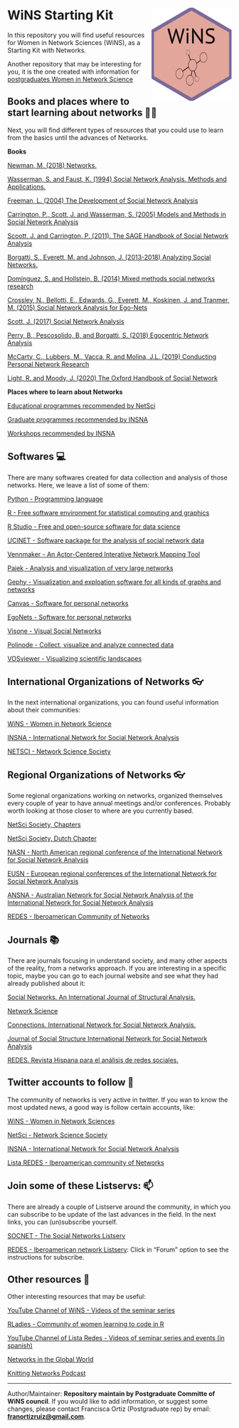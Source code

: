 
<!-- README.md is generated from README.Rmd. Please edit that file -->

# WiNS Starting Kit <img src="imag/sticker.jpg" align="right" width="180px"/>

In this repository you will find useful resources for Women in Network
Sciences (WiNS), as a Starting Kit with Networks.

Another repository that may be interesting for you, it is the one
created with information for [postgraduates Women in Network
Science](https://github.com/FranciscaOrtizRuiz/wins_postgraduate)

## Books and places where to start learning about networks 🌻📖

Next, you will find different types of resources that you could use to
learn from the basics until the advances of Networks.

**Books**

[Newman, M. (2018)
Networks.](https://global.oup.com/academic/product/networks-9780198805090?cc=us&lang=en&)

[Wasserman, S. and Faust, K. (1994) Social Network Analysis. Methods and
Applications.](https://www.cambridge.org/core/books/social-network-analysis/90030086891EB3491D096034684EFFB8)

[Freeman, L. (2004) The Development of Social Network
Analysis](https://books.google.co.uk/books?id=VcxqQgAACAAJ&dq=social+network+analysis&hl=es&sa=X&ved=2ahUKEwiR4tG3xO_vAhXL_7sIHTvSArIQ6AEwBnoECAEQAg)

[Carrington, P., Scott, J. and Wasserman, S. (2005) Models and Methods
in Social Network
Analysis](https://books.google.co.uk/books?id=4Ty5xP_KcpAC&printsec=frontcover&dq=social+network+analysis&hl=es&sa=X&ved=2ahUKEwiR4tG3xO_vAhXL_7sIHTvSArIQ6AEwAXoECAQQAg#v=onepage&q=social%20network%20analysis&f=false)

[Scoott, J. and Carrington, P. (2011). The SAGE Handbook of Social
Network
Analysis](https://books.google.co.uk/books?id=mWlsKkIuFNgC&printsec=frontcover&dq=social+network+analysis&hl=es&sa=X&ved=2ahUKEwiR4tG3xO_vAhXL_7sIHTvSArIQ6AEwBXoECAYQAg#v=onepage&q=social%20network%20analysis&f=false)

[Borgatti, S., Everett, M. and Johnson, J. (2013-2018) Analyzing Social
Networks.](https://uk.sagepub.com/en-gb/eur/analyzing-social-networks/book255068)

[Domínguez, S. and Hollstein, B. (2014) Mixed methods social networks
research](https://www.cambridge.org/gb/academic/subjects/sociology/research-methods-sociology-and-criminology/egocentric-network-analysis-foundations-methods-and-models?format=PB)

[Crossley, N., Bellotti, E., Edwards, G., Everett, M., Koskinen, J. and
Tranmer, M. (2015) Social Network Analysis for
Ego-Nets](https://books.google.co.uk/books?id=3_eICwAAQBAJ&printsec=frontcover&dq=ego+networks+crossley&hl=es&sa=X&ved=2ahUKEwjl3-6hxu_vAhVThv0HHVgUCPMQ6AEwAHoECAYQAg#v=onepage&q=ego%20networks%20crossley&f=false)

[Scott, J. (2017) Social Network
Analysis](https://books.google.co.uk/books?id=i5EmDgAAQBAJ&printsec=frontcover&dq=social+network+analysis&hl=es&sa=X&ved=2ahUKEwiR4tG3xO_vAhXL_7sIHTvSArIQ6AEwBHoECAUQAg#v=onepage&q=social%20network%20analysis&f=false)

[Perry, B., Pescosolido, B, and Borgatti, S. (2018) Egocentric Network
Analysis](https://www.cambridge.org/gb/academic/subjects/sociology/research-methods-sociology-and-criminology/egocentric-network-analysis-foundations-methods-and-models?format=PB)

[McCarty, C., Lubbers, M., Vacca, R. and Molina, J.L. (2019) Conducting
Personal Network
Research](https://www.guilford.com/books/Conducting-Personal-Network-Research/McCarty-Lubbers-Vacca-Molina/9781462538386)

[Light, R. and Moody, J. (2020) The Oxford Handbook of Social
Network](https://books.google.co.uk/books?id=J-MJEAAAQBAJ&pg=PA172&dq=ego+networks&hl=es&sa=X&ved=2ahUKEwjC2Njyxe_vAhUvgP0HHf1gDd4Q6AEwAHoECAAQAg#v=onepage&q=ego%20networks&f=false)

**Places where to learn about Networks**

[Educational programmes recommended by
NetSci](https://netscisociety.net/education)

[Graduate programmes recommended by
INSNA](https://www.insna.org/graduate-programs)

[Workshops recommended by INSNA](https://www.insna.org/events/)

## Softwares 💻

There are many softwares created for data collection and analysis of
those networks. Here, we leave a list of some of them:

[Python - Programming language](https://www.python.org)

[R - Free software environment for statistical computing and
graphics](https://www.r-project.org)

[R Studio - Free and open-source software for data
science](https://www.rstudio.com)

[UCINET - Software package for the analysis of social network
data](https://sites.google.com/site/ucinetsoftware/home)

[Vennmaker - An Actor-Centered Interative Network Mapping
Tool](https://www.vennmaker.com/?lang=en)

[Pajek - Analysis and visualization of very large
networks](http://mrvar.fdv.uni-lj.si/pajek/)

[Gephy - Visualization and exploation software for all kinds of graphs
and networks](https://gephi.org)

[Canvas - Software for personal networks](https://www.networkcanvas.com)

[EgoNets - Software for personal
networks](https://sourceforge.net/projects/egonet/)

[Visone - Visual Social Networks](https://visone.ethz.ch)

[Polinode - Collect, visualize and analyze connected
data](https://www.polinode.com)

[VOSviewer - Visualizing scientific
landscapes](https://www.vosviewer.com)

## International Organizations of Networks 👓

In the next international organizations, you can found useful
information about their communities:

[WiNS - Women in Network
Science](https://www.networkscienceinstitute.org/wins)

[INSNA - International Network for Social Network
Analysis](https://www.insna.org)

[NETSCI - Network Science Society](https://netscisociety.net/home)

## Regional Organizations of Networks 👓

Some regional organizations working on networks, organized themselves
every couple of year to have annual meetings and/or conferences.
Probably worth looking at those closer to where are you currently based.

[NetSci Society, Chapters](https://netscisociety.net/chapters)

[NetSci Society, Dutch Chapter](http://www.netsci.nl)

[NASN - North American regional conference of the International Network
for Social Network Analysis](https://twitter.com/nasocnet?lang=es)

[EUSN - European regional conferences of the International Network for
Social Network
Analysis](https://www.insna.org/events/-5th-european-conference-on-social-networks-eusn2021)

[ANSNA - Australian Network for Social Network Analysis of the
International Network for Social Network
Analysis](https://www.ansna.org.au/asnac2020-about)

[REDES - Iberoamerican Community of
Networks](http://www.redes-sociales.net)

## Journals 📚

There are journals focusing in understand society, and many other
aspects of the reality, from a networks approach. If you are interesting
in a specific topic, maybe you can go to each journal website and see
what they had already published about it:

[Social Networks. An International Journal of Structural
Analysis.](https://www.journals.elsevier.com/social-networks)

[Network
Science](https://www.cambridge.org/core/journals/network-science)

[Connections. International Network for Social Network
Analysis.](https://www.exeley.com/journal/connections)

[Journal of Social Structure International Network for Social Network
Analysis](https://www.exeley.com/journal/journal_of_social_structure)

[REDES. Revista Hispana para el análisis de redes
sociales.](https://revistes.uab.cat/redes/index)

## Twitter accounts to follow 📩

The community of networks is very active in twitter. If you wan to know
the most updated news, a good way is follow certain accounts, like:

[WiNS - Women in Network Sciences](https://twitter.com/WiNS_Society)

[NetSci - Network Science Society](https://twitter.com/netscisociety)

[INSNA - International Network for Social Network
Analysis](https://twitter.com/SocNetAnalysts)

[Lista REDES - Iberoamerican community of
Networks](https://twitter.com/lista_redes)

## Join some of these Listservs: 📫

There are already a couple of Listserve around the community, in which
you can subscribe to be update of the last advances in the field. In the
next links, you can (un)subscribe yourself.

[SOCNET - The Social Networks Listserv](https://www.insna.org/socnet)

[REDES - Iberoamerican network Listserv](http://www.redes-sociales.net):
Click in “Forum” option to see the instructions for subscribe.

## Other resources 🔭

Other interesting resources that may be useful:

[YouTube Channel of WiNS - Videos of the seminar
series](https://www.youtube.com/channel/UCJppCyVIY5_XsNOSl7mftRQ?view_as=subscriber)

[RLadies - Community of women learning to code in
R](https://rladies.org)

[YouTube Channel of Lista Redes - Videos of seminar series and events
(in
spanish)](https://www.youtube.com/channel/UCofGv2fk2HnVXW45d1K4ujw/playlists)

[Networks in the Global World](http://ngw.spbu.ru)

[Knitting Networks Podcast](https://twitter.com/NetworksPodcast)

-----

Author/Maintainer: **Repository maintain by Postgraduate Committe of
WiNS council**. If you would like to add information, or suggest some
changes, please contact Francisca Ortiz (Postgraduate rep) by email:
**<franortizruiz@gmail.com>**.
